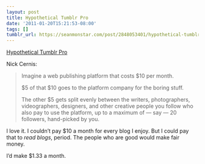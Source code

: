 ```yaml
---
layout: post
title: Hypothetical Tumblr Pro
date: '2011-01-20T15:21:53-08:00'
tags: []
tumblr_url: https://seanmonstar.com/post/2848053401/hypothetical-tumblr-pro
---
```

[Hypothetical Tumblr Pro](http://modernerd.com/post/2812040784/doing-it-for-a-living)  

Nick Cernis:

> Imagine a web publishing platform that costs $10 per month.
> 
> $5 of that $10 goes to the platform company for the boring stuff.
> 
> The other $5 gets split evenly between the writers, photographers, videographers, designers, and other creative people you follow who also pay to use the platform, up to a maximum of — say — 20 followers, hand-picked by you.

I love it. I couldn’t pay $10 a month for every blog I enjoy. But I could pay that to _read blogs_, period. The people who are good would make fair money.

I’d make $1.33 a month.

